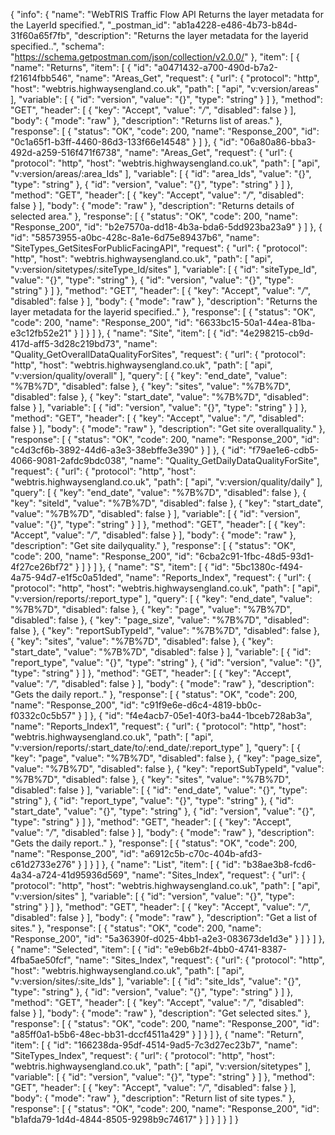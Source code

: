{
  "info": {
    "name": "WebTRIS Traffic Flow API Returns the layer metadata for the LayerId specified.",
    "_postman_id": "ab1a4228-e486-4b73-b84d-31f60a65f7fb",
    "description": "Returns the layer metadata for the layerid specified..",
    "schema": "https://schema.getpostman.com/json/collection/v2.0.0/"
  },
  "item": [
    {
      "name": "Returns",
      "item": [
        {
          "id": "a0471432-a700-490d-b7a2-f21614fbb546",
          "name": "Areas_Get",
          "request": {
            "url": {
              "protocol": "http",
              "host": "webtris.highwaysengland.co.uk",
              "path": [
                "api",
                "v:version/areas"
              ],
              "variable": [
                {
                  "id": "version",
                  "value": "{}",
                  "type": "string"
                }
              ]
            },
            "method": "GET",
            "header": [
              {
                "key": "Accept",
                "value": "*/*",
                "disabled": false
              }
            ],
            "body": {
              "mode": "raw"
            },
            "description": "Returns list of areas."
          },
          "response": [
            {
              "status": "OK",
              "code": 200,
              "name": "Response_200",
              "id": "0c1a65f1-b3ff-4460-86d3-133f66e14548"
            }
          ]
        },
        {
          "id": "06a80a86-bba3-492d-a259-516f471f6738",
          "name": "Areas_Get",
          "request": {
            "url": {
              "protocol": "http",
              "host": "webtris.highwaysengland.co.uk",
              "path": [
                "api",
                "v:version/areas/:area_Ids"
              ],
              "variable": [
                {
                  "id": "area_Ids",
                  "value": "{}",
                  "type": "string"
                },
                {
                  "id": "version",
                  "value": "{}",
                  "type": "string"
                }
              ]
            },
            "method": "GET",
            "header": [
              {
                "key": "Accept",
                "value": "*/*",
                "disabled": false
              }
            ],
            "body": {
              "mode": "raw"
            },
            "description": "Returns details of selected area."
          },
          "response": [
            {
              "status": "OK",
              "code": 200,
              "name": "Response_200",
              "id": "b2e7570a-dd18-4b3a-bda6-5dd923ba23a9"
            }
          ]
        },
        {
          "id": "58573955-a0bc-428c-8a1e-6d75e89437b6",
          "name": "SiteTypes_GetSitesForPublicFacingAPI",
          "request": {
            "url": {
              "protocol": "http",
              "host": "webtris.highwaysengland.co.uk",
              "path": [
                "api",
                "v:version/sitetypes/:siteType_Id/sites"
              ],
              "variable": [
                {
                  "id": "siteType_Id",
                  "value": "{}",
                  "type": "string"
                },
                {
                  "id": "version",
                  "value": "{}",
                  "type": "string"
                }
              ]
            },
            "method": "GET",
            "header": [
              {
                "key": "Accept",
                "value": "*/*",
                "disabled": false
              }
            ],
            "body": {
              "mode": "raw"
            },
            "description": "Returns the layer metadata for the layerid specified.."
          },
          "response": [
            {
              "status": "OK",
              "code": 200,
              "name": "Response_200",
              "id": "6633bc15-50a1-44ea-81ba-e3c12fb52e21"
            }
          ]
        }
      ]
    },
    {
      "name": "Site",
      "item": [
        {
          "id": "4e298215-cb9d-417d-aff5-3d28c219bd73",
          "name": "Quality_GetOverallDataQualityForSites",
          "request": {
            "url": {
              "protocol": "http",
              "host": "webtris.highwaysengland.co.uk",
              "path": [
                "api",
                "v:version/quality/overall"
              ],
              "query": [
                {
                  "key": "end_date",
                  "value": "%7B%7D",
                  "disabled": false
                },
                {
                  "key": "sites",
                  "value": "%7B%7D",
                  "disabled": false
                },
                {
                  "key": "start_date",
                  "value": "%7B%7D",
                  "disabled": false
                }
              ],
              "variable": [
                {
                  "id": "version",
                  "value": "{}",
                  "type": "string"
                }
              ]
            },
            "method": "GET",
            "header": [
              {
                "key": "Accept",
                "value": "*/*",
                "disabled": false
              }
            ],
            "body": {
              "mode": "raw"
            },
            "description": "Get site overallquality."
          },
          "response": [
            {
              "status": "OK",
              "code": 200,
              "name": "Response_200",
              "id": "c4d3cf6b-3892-44d6-a3e3-38ebffe3e390"
            }
          ]
        },
        {
          "id": "f79ae1e6-cdb5-4066-9081-2afdc9bdc038",
          "name": "Quality_GetDailyDataQualityForSite",
          "request": {
            "url": {
              "protocol": "http",
              "host": "webtris.highwaysengland.co.uk",
              "path": [
                "api",
                "v:version/quality/daily"
              ],
              "query": [
                {
                  "key": "end_date",
                  "value": "%7B%7D",
                  "disabled": false
                },
                {
                  "key": "siteId",
                  "value": "%7B%7D",
                  "disabled": false
                },
                {
                  "key": "start_date",
                  "value": "%7B%7D",
                  "disabled": false
                }
              ],
              "variable": [
                {
                  "id": "version",
                  "value": "{}",
                  "type": "string"
                }
              ]
            },
            "method": "GET",
            "header": [
              {
                "key": "Accept",
                "value": "*/*",
                "disabled": false
              }
            ],
            "body": {
              "mode": "raw"
            },
            "description": "Get site dailyquality."
          },
          "response": [
            {
              "status": "OK",
              "code": 200,
              "name": "Response_200",
              "id": "6cba2c91-1fbc-48d5-93d1-4f27ce26bf72"
            }
          ]
        }
      ]
    },
    {
      "name": "S",
      "item": [
        {
          "id": "5bc1380c-f494-4a75-94d7-e1f5c0a51ded",
          "name": "Reports_Index",
          "request": {
            "url": {
              "protocol": "http",
              "host": "webtris.highwaysengland.co.uk",
              "path": [
                "api",
                "v:version/reports/:report_type"
              ],
              "query": [
                {
                  "key": "end_date",
                  "value": "%7B%7D",
                  "disabled": false
                },
                {
                  "key": "page",
                  "value": "%7B%7D",
                  "disabled": false
                },
                {
                  "key": "page_size",
                  "value": "%7B%7D",
                  "disabled": false
                },
                {
                  "key": "reportSubTypeId",
                  "value": "%7B%7D",
                  "disabled": false
                },
                {
                  "key": "sites",
                  "value": "%7B%7D",
                  "disabled": false
                },
                {
                  "key": "start_date",
                  "value": "%7B%7D",
                  "disabled": false
                }
              ],
              "variable": [
                {
                  "id": "report_type",
                  "value": "{}",
                  "type": "string"
                },
                {
                  "id": "version",
                  "value": "{}",
                  "type": "string"
                }
              ]
            },
            "method": "GET",
            "header": [
              {
                "key": "Accept",
                "value": "*/*",
                "disabled": false
              }
            ],
            "body": {
              "mode": "raw"
            },
            "description": "Gets the daily report.."
          },
          "response": [
            {
              "status": "OK",
              "code": 200,
              "name": "Response_200",
              "id": "c91f9e6e-d6c4-4819-bb0c-f0332c0c5b57"
            }
          ]
        },
        {
          "id": "f4e4acb7-05e1-40f3-ba44-1bceb728ab3a",
          "name": "Reports_Index1",
          "request": {
            "url": {
              "protocol": "http",
              "host": "webtris.highwaysengland.co.uk",
              "path": [
                "api",
                "v:version/reports/:start_date/to/:end_date/:report_type"
              ],
              "query": [
                {
                  "key": "page",
                  "value": "%7B%7D",
                  "disabled": false
                },
                {
                  "key": "page_size",
                  "value": "%7B%7D",
                  "disabled": false
                },
                {
                  "key": "reportSubTypeId",
                  "value": "%7B%7D",
                  "disabled": false
                },
                {
                  "key": "sites",
                  "value": "%7B%7D",
                  "disabled": false
                }
              ],
              "variable": [
                {
                  "id": "end_date",
                  "value": "{}",
                  "type": "string"
                },
                {
                  "id": "report_type",
                  "value": "{}",
                  "type": "string"
                },
                {
                  "id": "start_date",
                  "value": "{}",
                  "type": "string"
                },
                {
                  "id": "version",
                  "value": "{}",
                  "type": "string"
                }
              ]
            },
            "method": "GET",
            "header": [
              {
                "key": "Accept",
                "value": "*/*",
                "disabled": false
              }
            ],
            "body": {
              "mode": "raw"
            },
            "description": "Gets the daily report.."
          },
          "response": [
            {
              "status": "OK",
              "code": 200,
              "name": "Response_200",
              "id": "a6912c5b-c70c-404b-afd3-c61d2733e276"
            }
          ]
        }
      ]
    },
    {
      "name": "List",
      "item": [
        {
          "id": "b38ae3b8-fcd6-4a34-a724-41d95936d569",
          "name": "Sites_Index",
          "request": {
            "url": {
              "protocol": "http",
              "host": "webtris.highwaysengland.co.uk",
              "path": [
                "api",
                "v:version/sites"
              ],
              "variable": [
                {
                  "id": "version",
                  "value": "{}",
                  "type": "string"
                }
              ]
            },
            "method": "GET",
            "header": [
              {
                "key": "Accept",
                "value": "*/*",
                "disabled": false
              }
            ],
            "body": {
              "mode": "raw"
            },
            "description": "Get a list of sites."
          },
          "response": [
            {
              "status": "OK",
              "code": 200,
              "name": "Response_200",
              "id": "5a36390f-d025-4bb1-a2e3-083673de1d3e"
            }
          ]
        }
      ]
    },
    {
      "name": "Selected",
      "item": [
        {
          "id": "e9eb6b2f-4bb0-4741-8387-4fba5ae50fcf",
          "name": "Sites_Index",
          "request": {
            "url": {
              "protocol": "http",
              "host": "webtris.highwaysengland.co.uk",
              "path": [
                "api",
                "v:version/sites/:site_Ids"
              ],
              "variable": [
                {
                  "id": "site_Ids",
                  "value": "{}",
                  "type": "string"
                },
                {
                  "id": "version",
                  "value": "{}",
                  "type": "string"
                }
              ]
            },
            "method": "GET",
            "header": [
              {
                "key": "Accept",
                "value": "*/*",
                "disabled": false
              }
            ],
            "body": {
              "mode": "raw"
            },
            "description": "Get selected sites."
          },
          "response": [
            {
              "status": "OK",
              "code": 200,
              "name": "Response_200",
              "id": "a85ff0a1-b5b6-48ec-bb31-dccf4511a429"
            }
          ]
        }
      ]
    },
    {
      "name": "Return",
      "item": [
        {
          "id": "166238da-95df-4514-9ad5-7c3d27ec23b7",
          "name": "SiteTypes_Index",
          "request": {
            "url": {
              "protocol": "http",
              "host": "webtris.highwaysengland.co.uk",
              "path": [
                "api",
                "v:version/sitetypes"
              ],
              "variable": [
                {
                  "id": "version",
                  "value": "{}",
                  "type": "string"
                }
              ]
            },
            "method": "GET",
            "header": [
              {
                "key": "Accept",
                "value": "*/*",
                "disabled": false
              }
            ],
            "body": {
              "mode": "raw"
            },
            "description": "Return list of site types."
          },
          "response": [
            {
              "status": "OK",
              "code": 200,
              "name": "Response_200",
              "id": "b1afda79-1d4d-4844-8505-9298b9c74617"
            }
          ]
        }
      ]
    }
  ]
}